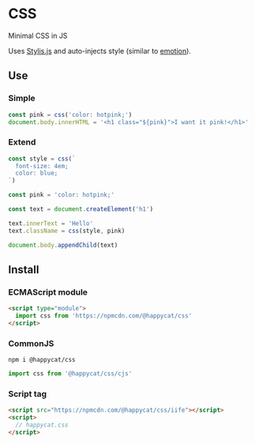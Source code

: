 # CSS

Minimal CSS in JS

Uses [Stylis.js](https://github.com/thysultan/stylis.js) and auto-injects style (similar to [emotion](https://github.com/emotion-js/emotion)).

## Use

### Simple

```javascript
const pink = css('color: hotpink;')
document.body.innerHTML = '<h1 class="${pink}">I want it pink!</h1>'
```

### Extend

```javascript
const style = css(`
  font-size: 4em;
  color: blue;
`)

const pink = 'color: hotpink;'

const text = document.createElement('h1')

text.innerText = 'Hello'
text.className = css(style, pink)

document.body.appendChild(text)
```

## Install

### ECMAScript module

```html
<script type="module">
  import css from 'https://npmcdn.com/@happycat/css'
</script>
```

### CommonJS

`npm i @happycat/css`

```javascript
import css from '@happycat/css/cjs'
```

### Script tag

```html
<script src="https://npmcdn.com/@happycat/css/iife"></script>
<script>
  // happycat.css
</script>
```
